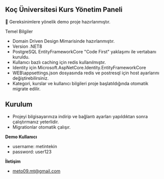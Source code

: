## Koç Üniversitesi Kurs Yönetim Paneli

<aside>
📝 Gereksinimlere yönelik demo proje hazırlanmıştır.
</aside>

Temel Bilgiler

- Domain Driven Design Mimarisinde hazırlanmıştır.
- Version .NET8
- PostgreSQL EntityFrameworkCore "Code First" yaklaşımı ile vertabanı kuruldu.
- Kullanıcı bazlı caching için redis kullanılmıştır.
- Identity için Microsoft.AspNetCore.Identity.EntityFrameworkCore
- WEB\\appsettings.json dosyasında redis ve postresql için host ayarlarını değiştirebilirsiniz.
- Kategori, kurslar ve kullanıcı bilgileri proje başlatıldığında otomatik migrate edilir.

## Kurulum

- Projeyi bilgisayarınıza indirip ve bağlantı ayarları yapıldıktan sonra çalıştırmanız yeterlidir.
- Migrationlar otomatik çalışır.

**Demo Kullanıcı**
  - username: metintekin
  - password: user123

**İletişim**
  - meto09.mt@gmail.com
